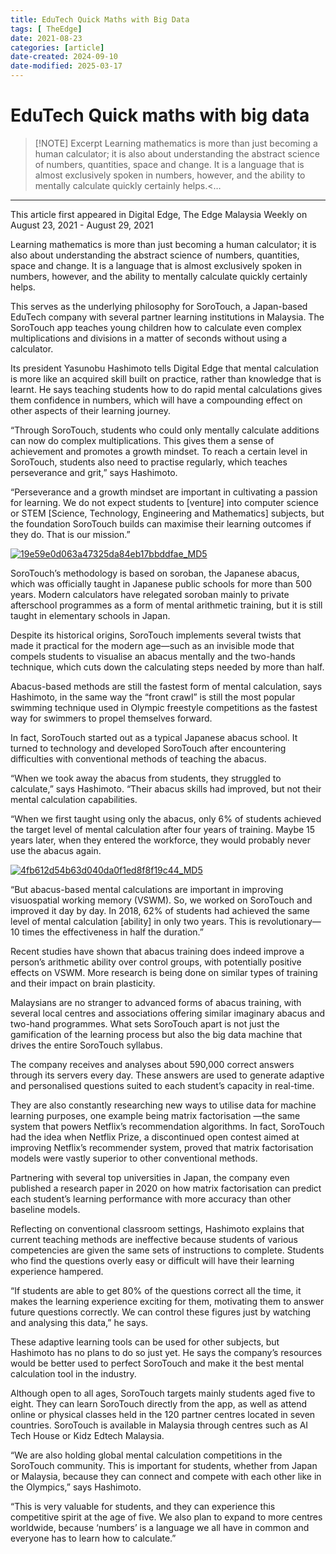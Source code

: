 ```yaml
---
title: EduTech Quick Maths with Big Data
tags: [ TheEdge]
date: 2021-08-23
categories: [article]
date-created: 2024-09-10
date-modified: 2025-03-17
---
```


# EduTech Quick maths with big data

> [!NOTE] Excerpt
> Learning mathematics is more than just becoming a human calculator; it is also about understanding the abstract science of numbers, quantities, space and change. It is a language that is almost exclusively spoken in numbers, however, and the ability to mentally calculate quickly certainly helps.<…

---

This article first appeared in Digital Edge, The Edge Malaysia Weekly on August 23, 2021 - August 29, 2021

Learning mathematics is more than just becoming a human calculator; it is also about understanding the abstract science of numbers, quantities, space and change. It is a language that is almost exclusively spoken in numbers, however, and the ability to mentally calculate quickly certainly helps.

This serves as the underlying philosophy for SoroTouch, a Japan-based EduTech company with several partner learning institutions in Malaysia. The SoroTouch app teaches young children how to calculate even complex multiplications and divisions in a matter of seconds without using a calculator.

Its president Yasunobu Hashimoto tells Digital Edge that mental calculation is more like an acquired skill built on practice, rather than knowledge that is learnt. He says teaching students how to do rapid mental calculations gives them confidence in numbers, which will have a compounding effect on other aspects of their learning journey.

“Through SoroTouch, students who could only mentally calculate additions can now do complex multiplications. This gives them a sense of achievement and promotes a growth mindset. To reach a certain level in SoroTouch, students also need to practise regularly, which teaches perseverance and grit,” says Hashimoto.

“Perseverance and a growth mindset are important in cultivating a passion for learning. We do not expect students to \[venture\] into computer science or STEM \[Science, Technology, Engineering and Mathematics\] subjects, but the foundation SoroTouch builds can maximise their learning outcomes if they do. That is our mission.”

[![19e59e0d063a47325da84eb17bbddfae_MD5](/media/19e59e0d063a47325da84eb17bbddfae_MD5.jpg)](https://assets.theedgemarkets.com/pictures/DE4-Hashimoto-tem1384_theedgemarkets.jpg)

SoroTouch’s methodology is based on soroban, the Japanese abacus, which was officially taught in Japanese public schools for more than 500 years. Modern calculators have relegated soroban mainly to private afterschool programmes as a form of mental arithmetic training, but it is still taught in elementary schools in Japan.

Despite its historical origins, SoroTouch implements several twists that made it practical for the modern age—such as an invisible mode that compels students to visualise an abacus mentally and the two-hands technique, which cuts down the calculating steps needed by more than half.

Abacus-based methods are still the fastest form of mental calculation, says Hashimoto, in the same way the “front crawl” is still the most popular swimming technique used in Olympic freestyle competitions as the fastest way for swimmers to propel themselves forward.

In fact, SoroTouch started out as a typical Japanese abacus school. It turned to technology and developed SoroTouch after encountering difficulties with conventional methods of teaching the abacus.

“When we took away the abacus from students, they struggled to calculate,” says Hashimoto. “Their abacus skills had improved, but not their mental calculation capabilities.

“When we first taught using only the abacus, only 6% of students achieved the target level of mental calculation after four years of training. Maybe 15 years later, when they entered the workforce, they would probably never use the abacus again.

[![4fb612d54b63d040da0f1ed8f8f19c44_MD5](/media/4fb612d54b63d040da0f1ed8f8f19c44_MD5.jpg)](https://assets.theedgemarkets.com/pictures/DE4-dictionary-tem1384_theedgemarkets.jpg)

“But abacus-based mental calculations are important in improving visuospatial working memory (VSWM). So, we worked on SoroTouch and improved it day by day. In 2018, 62% of students had achieved the same level of mental calculation \[ability\] in only two years. This is revolutionary—10 times the effectiveness in half the duration.”

Recent studies have shown that abacus training does indeed improve a person’s arithmetic ability over control groups, with potentially positive effects on VSWM. More research is being done on similar types of training and their impact on brain plasticity.

Malaysians are no stranger to advanced forms of abacus training, with several local centres and associations offering similar imaginary abacus and two-hand programmes. What sets SoroTouch apart is not just the gamification of the learning process but also the big data machine that drives the entire SoroTouch syllabus.

The company receives and analyses about 590,000 correct answers through its servers every day. These answers are used to generate adaptive and personalised questions suited to each student’s capacity in real-time.

They are also constantly researching new ways to utilise data for machine learning purposes, one example being matrix factorisation —the same system that powers Netflix’s recommendation algorithms. In fact, SoroTouch had the idea when Netflix Prize, a discontinued open contest aimed at improving Netflix’s recommender system, proved that matrix factorisation models were vastly superior to other conventional methods.

Partnering with several top universities in Japan, the company even published a research paper in 2020 on how matrix factorisation can predict each student’s learning performance with more accuracy than other baseline models.

Reflecting on conventional classroom settings, Hashimoto explains that current teaching methods are ineffective because students of various competencies are given the same sets of instructions to complete. Students who find the questions overly easy or difficult will have their learning experience hampered.

“If students are able to get 80% of the questions correct all the time, it makes the learning experience exciting for them, motivating them to answer future questions correctly. We can control these figures just by watching and analysing this data,” he says.

These adaptive learning tools can be used for other subjects, but Hashimoto has no plans to do so just yet. He says the company’s resources would be better used to perfect SoroTouch and make it the best mental calculation tool in the industry.

Although open to all ages, SoroTouch targets mainly students aged five to eight. They can learn SoroTouch directly from the app, as well as attend online or physical classes held in the 120 partner centres located in seven countries. SoroTouch is available in Malaysia through centres such as AI Tech House or Kidz Edtech Malaysia.

“We are also holding global mental calculation competitions in the SoroTouch community. This is important for students, whether from Japan or Malaysia, because they can connect and compete with each other like in the Olympics,” says Hashimoto.

“This is very valuable for students, and they can experience this competitive spirit at the age of five. We also plan to expand to more centres worldwide, because ‘numbers’ is a language we all have in common and everyone has to learn how to calculate.”
